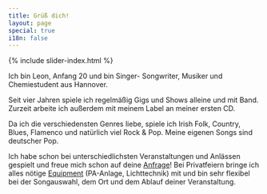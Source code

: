 ```yaml
---
title: Grüß dich!
layout: page
special: true
i18n: false
---
```


{% include slider-index.html %}

Ich bin Leon, Anfang 20 und bin Singer- Songwriter, Musiker und Chemiestudent aus Hannover.
 
Seit vier Jahren spiele ich regelmäßig Gigs und Shows alleine und mit Band. Zurzeit arbeite ich außerdem mit meinem Label an meiner ersten CD.

Da ich die verschiedensten Genres liebe, spiele ich Irish Folk, Country, Blues, Flamenco und natürlich viel Rock & Pop. Meine eigenen Songs sind deutscher Pop.

Ich habe schon bei unterschiedlichsten Veranstaltungen und Anlässen gespielt und freue mich schon auf deine [Anfrage](/kontakt.html)! Bei Privatfeiern bringe ich alles nötige [Equipment](/kontakt.html) (PA-Anlage, Lichttechnik) mit und bin sehr flexibel bei der Songauswahl, dem Ort und dem Ablauf deiner Veranstaltung.
